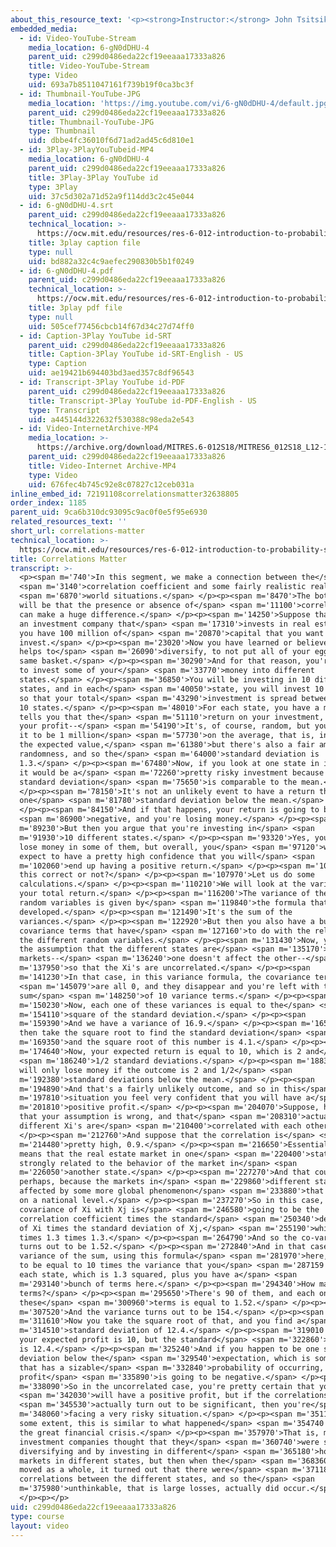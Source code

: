 ```yaml
---
about_this_resource_text: '<p><strong>Instructor:</strong> John Tsitsiklis</p>'
embedded_media:
  - id: Video-YouTube-Stream
    media_location: 6-gN0dDHU-4
    parent_uid: c299d0486eda22cf19eeaaa17333a826
    title: Video-YouTube-Stream
    type: Video
    uid: 693a7b8511047161f739b19f0ca3bc3f
  - id: Thumbnail-YouTube-JPG
    media_location: 'https://img.youtube.com/vi/6-gN0dDHU-4/default.jpg'
    parent_uid: c299d0486eda22cf19eeaaa17333a826
    title: Thumbnail-YouTube-JPG
    type: Thumbnail
    uid: dbbe4fc36010f6d71ad2ad45c6d810e1
  - id: 3Play-3PlayYouTubeid-MP4
    media_location: 6-gN0dDHU-4
    parent_uid: c299d0486eda22cf19eeaaa17333a826
    title: 3Play-3Play YouTube id
    type: 3Play
    uid: 37c5d302a71d52a9f114dd3c2c45e044
  - id: 6-gN0dDHU-4.srt
    parent_uid: c299d0486eda22cf19eeaaa17333a826
    technical_location: >-
      https://ocw.mit.edu/resources/res-6-012-introduction-to-probability-spring-2018/part-i-the-fundamentals/correlations-matter/6-gN0dDHU-4.srt
    title: 3play caption file
    type: null
    uid: bd882a32c4c9aefec290830b5b1f0249
  - id: 6-gN0dDHU-4.pdf
    parent_uid: c299d0486eda22cf19eeaaa17333a826
    technical_location: >-
      https://ocw.mit.edu/resources/res-6-012-introduction-to-probability-spring-2018/part-i-the-fundamentals/correlations-matter/6-gN0dDHU-4.pdf
    title: 3play pdf file
    type: null
    uid: 505cef77456cbcb14f67d34c27d74ff0
  - id: Caption-3Play YouTube id-SRT
    parent_uid: c299d0486eda22cf19eeaaa17333a826
    title: Caption-3Play YouTube id-SRT-English - US
    type: Caption
    uid: ae19421b694403bd3aed357c8df96543
  - id: Transcript-3Play YouTube id-PDF
    parent_uid: c299d0486eda22cf19eeaaa17333a826
    title: Transcript-3Play YouTube id-PDF-English - US
    type: Transcript
    uid: a445144d322632f530388c98eda2e543
  - id: Video-InternetArchive-MP4
    media_location: >-
      https://archive.org/download/MITRES.6-012S18/MITRES6_012S18_L12-11_300k.mp4
    parent_uid: c299d0486eda22cf19eeaaa17333a826
    title: Video-Internet Archive-MP4
    type: Video
    uid: 676fec4b745c92e8c07827c12ceb031a
inline_embed_id: 72191108correlationsmatter32638805
order_index: 1185
parent_uid: 9ca6b310dc93095c9ac0f0e5f95e6930
related_resources_text: ''
short_url: correlations-matter
technical_location: >-
  https://ocw.mit.edu/resources/res-6-012-introduction-to-probability-spring-2018/part-i-the-fundamentals/correlations-matter
title: Correlations Matter
transcript: >-
  <p><span m='740'>In this segment, we make a connection between the</span>
  <span m='3140'>correlation coefficient and some fairly realistic real</span>
  <span m='6870'>world situations.</span> </p><p><span m='8470'>The bottom line
  will be that the presence or absence of</span> <span m='11100'>correlations
  can make a huge difference.</span> </p><p><span m='14250'>Suppose that you run
  an investment company that</span> <span m='17310'>invests in real estate, and
  you have 100 million of</span> <span m='20870'>capital that you want to
  invest.</span> </p><p><span m='23020'>Now you have learned or believe that it
  helps to</span> <span m='26090'>diversify, to not put all of your eggs in the
  same basket.</span> </p><p><span m='30290'>And for that reason, you're going
  to invest some of your</span> <span m='33770'>money into different
  states.</span> </p><p><span m='36850'>You will be investing in 10 different
  states, and in each</span> <span m='40050'>state, you will invest 10 million
  so that your total</span> <span m='43290'>investment is spread between those
  10 states.</span> </p><p><span m='48010'>For each state, you have a model that
  tells you that the</span> <span m='51110'>return on your investment, that is
  your profit--</span> <span m='54190'>It's, of course, random, but you expect
  it to be 1 million</span> <span m='57730'>on the average, that is, in terms of
  the expected value,</span> <span m='61380'>but there's also a fair amount of
  randomness, and so the</span> <span m='64000'>standard deviation is
  1.3.</span> </p><p><span m='67480'>Now, if you look at one state in isolation,
  it would be a</span> <span m='72260'>pretty risky investment because the
  standard deviation</span> <span m='75650'>is comparable to the mean.</span>
  </p><p><span m='78150'>It's not an unlikely event to have a return that's
  one</span> <span m='81780'>standard deviation below the mean.</span>
  </p><p><span m='84150'>And if that happens, your return is going to be</span>
  <span m='86900'>negative, and you're losing money.</span> </p><p><span
  m='89230'>But then you argue that you're investing in</span> <span
  m='91930'>10 different states.</span> </p><p><span m='93320'>Yes, you might
  lose money in some of them, but overall, you</span> <span m='97120'>would
  expect to have a pretty high confidence that you will</span> <span
  m='102060'>end up having a positive return.</span> </p><p><span m='105130'>Is
  this correct or not?</span> </p><p><span m='107970'>Let us do some
  calculations.</span> </p><p><span m='110210'>We will look at the variance of
  your total return.</span> </p><p><span m='116200'>The variance of the sum of
  random variables is given by</span> <span m='119840'>the formula that we have
  developed.</span> </p><p><span m='121490'>It's the sum of the
  variances.</span> </p><p><span m='122920'>But then you also have a bunch of
  covariance terms that have</span> <span m='127160'>to do with the relation of
  the different random variables.</span> </p><p><span m='131430'>Now, you make
  the assumption that the different states are</span> <span m='135170'>different
  markets--</span> <span m='136240'>one doesn't affect the other--</span> <span
  m='137950'>so that the Xi's are uncorrelated.</span> </p><p><span
  m='141230'>In that case, in this variance formula, the covariance terms</span>
  <span m='145079'>are all 0, and they disappear and you're left with the
  sum</span> <span m='148250'>of 10 variance terms.</span> </p><p><span
  m='150230'>Now, each one of these variances is equal to the</span> <span
  m='154110'>square of the standard deviation.</span> </p><p><span
  m='159390'>And we have a variance of 16.9.</span> </p><p><span m='165360'>You
  then take the square root to find the standard deviation</span> <span
  m='169350'>and the square root of this number is 4.1.</span> </p><p><span
  m='174640'>Now, your expected return is equal to 10, which is 2 and</span>
  <span m='186240'>1/2 standard deviations.</span> </p><p><span m='188380'>You
  will only lose money if the outcome is 2 and 1/2</span> <span
  m='192380'>standard deviations below the mean.</span> </p><p><span
  m='194890'>And that's a fairly unlikely outcome, and so in this</span> <span
  m='197810'>situation you feel very confident that you will have a</span> <span
  m='201810'>positive profit.</span> </p><p><span m='204070'>Suppose, however,
  that your assumption is wrong, and that</span> <span m='208310'>actually the
  different Xi's are</span> <span m='210400'>correlated with each other.</span>
  </p><p><span m='212760'>And suppose that the correlation is</span> <span
  m='214480'>pretty high, 0.9.</span> </p><p><span m='216650'>Essentially, this
  means that the real estate market in one</span> <span m='220400'>state is
  strongly related to the behavior of the market in</span> <span
  m='226050'>another state.</span> </p><p><span m='227270'>And that could be,
  perhaps, because the markets in</span> <span m='229860'>different states are
  affected by some more global phenomenon</span> <span m='233880'>that operates
  on a national level.</span> </p><p><span m='237270'>So in this case, the
  covariance of Xi with Xj is</span> <span m='246580'>going to be the
  correlation coefficient times the standard</span> <span m='250340'>deviation
  of Xi times the standard deviation of Xj,</span> <span m='255190'>which is 0.9
  times 1.3 times 1.3.</span> </p><p><span m='264790'>And so the co-variance
  turns out to be 1.52.</span> </p><p><span m='272840'>And in that case, the
  variance of the sum, using this formula</span> <span m='281970'>here, is going
  to be equal to 10 times the variance that you</span> <span m='287159'>have in
  each state, which is 1.3 squared, plus you have a</span> <span
  m='293140'>bunch of terms here.</span> </p><p><span m='294340'>How many
  terms?</span> </p><p><span m='295650'>There's 90 of them, and each one of
  these</span> <span m='300960'>terms is equal to 1.52.</span> </p><p><span
  m='307520'>And the variance turns out to be 154.</span> </p><p><span
  m='311610'>Now you take the square root of that, and you find a</span> <span
  m='314510'>standard deviation of 12.4.</span> </p><p><span m='319010'>Now,
  your expected profit is 10, but the standard</span> <span m='322860'>deviation
  is 12.4.</span> </p><p><span m='325240'>And if you happen to be one standard
  deviation below the</span> <span m='329540'>expectation, which is something
  that has a sizable</span> <span m='332840'>probability of occurring, then your
  profit</span> <span m='335890'>is going to be negative.</span> </p><p><span
  m='338090'>So in the uncorrelated case, you're pretty certain that you</span>
  <span m='342030'>will have a positive profit, but if the correlations</span>
  <span m='345530'>actually turn out to be significant, then you're</span> <span
  m='348060'>facing a very risky situation.</span> </p><p><span m='351120'>To
  some extent, this is similar to what happened</span> <span m='354740'>during
  the great financial crisis.</span> </p><p><span m='357970'>That is, many
  investment companies thought that they</span> <span m='360740'>were secure by
  diversifying and by investing in different</span> <span m='365180'>housing
  markets in different states, but then when the</span> <span m='368360'>economy
  moved as a whole, it turned out that there were</span> <span m='371180'>high
  correlations between the different states, and so the</span> <span
  m='375980'>unthinkable, that is large losses, actually did occur.</span>
  </p><p></p>
uid: c299d0486eda22cf19eeaaa17333a826
type: course
layout: video
---
```


